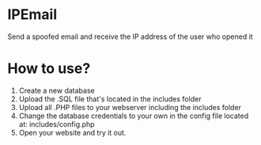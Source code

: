 # IPEmail
Send a spoofed email and receive the IP address of the user who opened it

# How to use?
1. Create a new database
2. Upload the .SQL file that's located in the includes folder
3. Upload all .PHP files to your webserver including the includes folder
4. Change the database credentials to your own in the config file located at: includes/config.php
5. Open your website and try it out.
